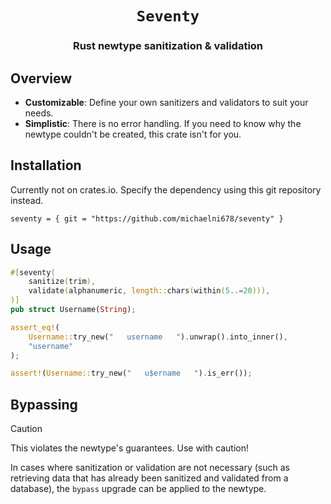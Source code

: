 <h1 align=center><code>Seventy</code></h1>
<h3 align=center>Rust newtype sanitization & validation</h3>

## Overview

- **Customizable**: Define your own sanitizers and validators to suit your needs.
- **Simplistic**: There is no error handling. If you need to know why the newtype couldn't be created, this crate isn't for you.

## Installation

Currently not on crates.io. Specify the dependency using this git repository instead.
```
seventy = { git = "https://github.com/michaelni678/seventy" }
```

## Usage

```rust
#[seventy(
    sanitize(trim),
    validate(alphanumeric, length::chars(within(5..=20))),
)]
pub struct Username(String);

assert_eq!(
    Username::try_new("   username   ").unwrap().into_inner(),
    "username"
);

assert!(Username::try_new("   u$ername   ").is_err());
```

## Bypassing

> [!CAUTION]
> This violates the newtype's guarantees. Use with caution!

In cases where sanitization or validation are not necessary (such as retrieving data that has already been sanitized and validated from a database), the `bypass` upgrade can be applied to the newtype.